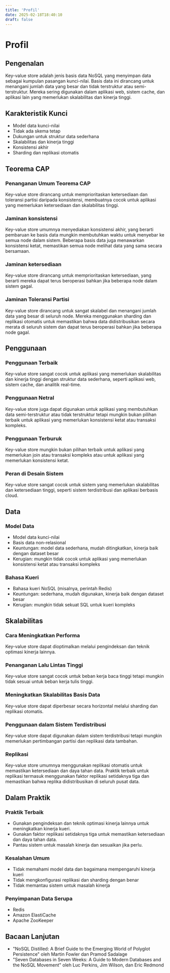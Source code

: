```yaml
---
title: 'Profil'
date: 2025-02-18T18:40:10
draft: false
---
```


# Profil

## **Pengenalan**

Key-value store adalah jenis basis data NoSQL yang menyimpan data sebagai kumpulan pasangan kunci-nilai. Basis data ini dirancang untuk menangani jumlah data yang besar dan tidak terstruktur atau semi-terstruktur. Mereka sering digunakan dalam aplikasi web, sistem cache, dan aplikasi lain yang memerlukan skalabilitas dan kinerja tinggi.

## **Karakteristik Kunci**

- Model data kunci-nilai
- Tidak ada skema tetap
- Dukungan untuk struktur data sederhana
- Skalabilitas dan kinerja tinggi
- Konsistensi akhir
- Sharding dan replikasi otomatis

## **Teorema CAP**

### Penanganan Umum Teorema CAP

Key-value store dirancang untuk memprioritaskan ketersediaan dan toleransi partisi daripada konsistensi, membuatnya cocok untuk aplikasi yang memerlukan ketersediaan dan skalabilitas tinggi.

### **Jaminan konsistensi**

Key-value store umumnya menyediakan konsistensi akhir, yang berarti pembaruan ke basis data mungkin membutuhkan waktu untuk menyebar ke semua node dalam sistem. Beberapa basis data juga menawarkan konsistensi ketat, memastikan semua node melihat data yang sama secara bersamaan.

### **Jaminan ketersediaan**

Key-value store dirancang untuk memprioritaskan ketersediaan, yang berarti mereka dapat terus beroperasi bahkan jika beberapa node dalam sistem gagal.

### **Jaminan Toleransi Partisi**

Key-value store dirancang untuk sangat skalabel dan menangani jumlah data yang besar di seluruh node. Mereka menggunakan sharding dan replikasi otomatis untuk memastikan bahwa data didistribusikan secara merata di seluruh sistem dan dapat terus beroperasi bahkan jika beberapa node gagal.

## **Penggunaan**

### **Penggunaan Terbaik**

Key-value store sangat cocok untuk aplikasi yang memerlukan skalabilitas dan kinerja tinggi dengan struktur data sederhana, seperti aplikasi web, sistem cache, dan analitik real-time.

### **Penggunaan Netral**

Key-value store juga dapat digunakan untuk aplikasi yang membutuhkan data semi-terstruktur atau tidak terstruktur tetapi mungkin bukan pilihan terbaik untuk aplikasi yang memerlukan konsistensi ketat atau transaksi kompleks.

### **Penggunaan Terburuk**

Key-value store mungkin bukan pilihan terbaik untuk aplikasi yang memerlukan join atau transaksi kompleks atau untuk aplikasi yang memerlukan konsistensi ketat.

### **Peran di Desain Sistem**

Key-value store sangat cocok untuk sistem yang memerlukan skalabilitas dan ketersediaan tinggi, seperti sistem terdistribusi dan aplikasi berbasis cloud.

## Data

### **Model Data**

- Model data kunci-nilai
- Basis data non-relasional
- Keuntungan: model data sederhana, mudah ditingkatkan, kinerja baik dengan dataset besar
- Kerugian: mungkin tidak cocok untuk aplikasi yang memerlukan konsistensi ketat atau transaksi kompleks

### **Bahasa Kueri**

- Bahasa kueri NoSQL (misalnya, perintah Redis)
- Keuntungan: sederhana, mudah digunakan, kinerja baik dengan dataset besar
- Kerugian: mungkin tidak sekuat SQL untuk kueri kompleks

## **Skalabilitas**

### Cara Meningkatkan Performa

Key-value store dapat dioptimalkan melalui pengindeksan dan teknik optimasi kinerja lainnya.

### **Penanganan Lalu Lintas Tinggi**

Key-value store sangat cocok untuk beban kerja baca tinggi tetapi mungkin tidak sesuai untuk beban kerja tulis tinggi.

### Meningkatkan Skalabilitas Basis Data

Key-value store dapat diperbesar secara horizontal melalui sharding dan replikasi otomatis.

### **Penggunaan dalam Sistem Terdistribusi**

Key-value store dapat digunakan dalam sistem terdistribusi tetapi mungkin memerlukan pertimbangan partisi dan replikasi data tambahan.

### **Replikasi**

Key-value store umumnya menggunakan replikasi otomatis untuk memastikan ketersediaan dan daya tahan data. Praktik terbaik untuk replikasi termasuk menggunakan faktor replikasi setidaknya tiga dan memastikan bahwa replika didistribusikan di seluruh pusat data.

## Dalam Praktik

### Praktik Terbaik

- Gunakan pengindeksan dan teknik optimasi kinerja lainnya untuk meningkatkan kinerja kueri.
- Gunakan faktor replikasi setidaknya tiga untuk memastikan ketersediaan dan daya tahan data.
- Pantau sistem untuk masalah kinerja dan sesuaikan jika perlu.

### Kesalahan Umum

- Tidak memahami model data dan bagaimana mempengaruhi kinerja kueri
- Tidak mengkonfigurasi replikasi dan sharding dengan benar
- Tidak memantau sistem untuk masalah kinerja

### Penyimpanan Data Serupa

- Redis
- Amazon ElastiCache
- Apache ZooKeeper

## Bacaan Lanjutan

- "NoSQL Distilled: A Brief Guide to the Emerging World of Polyglot Persistence" oleh Martin Fowler dan Pramod Sadalage
- "Seven Databases in Seven Weeks: A Guide to Modern Databases and the NoSQL Movement" oleh Luc Perkins, Jim Wilson, dan Eric Redmond
